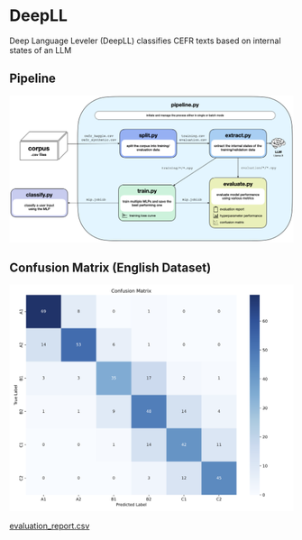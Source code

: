 # DeepLL
Deep Language Leveler (DeepLL) classifies CEFR texts based on internal states of an LLM

## Pipeline
![Pipeline](pipeline.png)

## Confusion Matrix (English Dataset)
![Confusion Matrix](confusion_matrix.png)

[evaluation_report.csv](evaluation_report.csv)
